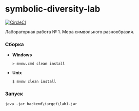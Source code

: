 # symbolic-diversity-lab

[![CircleCI](https://img.shields.io/circleci/build/gh/SelivanovAlexey/symbolic-diversity-lab/master)](https://app.circleci.com/pipelines/github/SelivanovAlexey/symbolic-diversity-lab)

Лабораторная работа № 1. Мера символьного разнообразия.

### Сборка
* **Windows** 

    ``> mvnw.cmd clean install``
    
* **Unix** 

    ``$ mvnw clean install``
    
### Запуск

``java -jar backend\target\lab1.jar``
